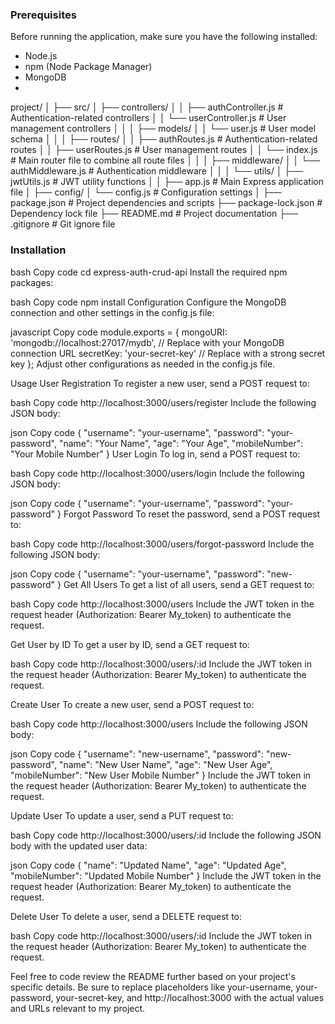 ### Prerequisites

Before running the application, make sure you have the following installed:
- Node.js
- npm (Node Package Manager)
- MongoDB
- 
project/
│
├── src/
│   ├── controllers/
│   │   ├── authController.js    # Authentication-related controllers
│   │   └── userController.js    # User management controllers
│   │
│   ├── models/
│   │   └── user.js              # User model schema
│   │
│   ├── routes/
│   │   ├── authRoutes.js        # Authentication-related routes
│   │   ├── userRoutes.js        # User management routes
│   │   └── index.js             # Main router file to combine all route files
│   │
│   ├── middleware/
│   │   └── authMiddleware.js    # Authentication middleware
│   │
│   └── utils/
│       ├── jwtUtils.js          # JWT utility functions
│ 
│
├── app.js                       # Main Express application file
│
├── config/
│   └── config.js                # Configuration settings
│
├── package.json                 # Project dependencies and scripts
├── package-lock.json            # Dependency lock file
├── README.md                    # Project documentation
├── .gitignore                   # Git ignore file


### Installation

bash
Copy code
cd express-auth-crud-api
Install the required npm packages:

bash
Copy code
npm install
Configuration
Configure the MongoDB connection and other settings in the config.js file:

javascript
Copy code
module.exports = {
  mongoURI: 'mongodb://localhost:27017/mydb', // Replace with your MongoDB connection URL
  secretKey: 'your-secret-key' // Replace with a strong secret key
};
Adjust other configurations as needed in the config.js file.

Usage
User Registration
To register a new user, send a POST request to:

bash
Copy code
http://localhost:3000/users/register
Include the following JSON body:

json
Copy code
{
  "username": "your-username",
  "password": "your-password",
  "name": "Your Name",
  "age": "Your Age",
  "mobileNumber": "Your Mobile Number"
}
User Login
To log in, send a POST request to:

bash
Copy code
http://localhost:3000/users/login
Include the following JSON body:

json
Copy code
{
  "username": "your-username",
  "password": "your-password"
}
Forgot Password
To reset the password, send a POST request to:

bash
Copy code
http://localhost:3000/users/forgot-password
Include the following JSON body:

json
Copy code
{
  "username": "your-username",
  "password": "new-password"
}
Get All Users
To get a list of all users, send a GET request to:

bash
Copy code
http://localhost:3000/users
Include the JWT token in the request header (Authorization: Bearer My_token) to authenticate the request.

Get User by ID
To get a user by ID, send a GET request to:

bash
Copy code
http://localhost:3000/users/:id
Include the JWT token in the request header (Authorization: Bearer My_token) to authenticate the request.

Create User
To create a new user, send a POST request to:

bash
Copy code
http://localhost:3000/users
Include the following JSON body:

json
Copy code
{
  "username": "new-username",
  "password": "new-password",
  "name": "New User Name",
  "age": "New User Age",
  "mobileNumber": "New User Mobile Number"
}
Include the JWT token in the request header (Authorization: Bearer My_token) to authenticate the request.

Update User
To update a user, send a PUT request to:

bash
Copy code
http://localhost:3000/users/:id
Include the following JSON body with the updated user data:

json
Copy code
{
  "name": "Updated Name",
  "age": "Updated Age",
  "mobileNumber": "Updated Mobile Number"
}
Include the JWT token in the request header (Authorization: Bearer My_token) to authenticate the request.

Delete User
To delete a user, send a DELETE request to:

bash
Copy code
http://localhost:3000/users/:id
Include the JWT token in the request header (Authorization: Bearer My_token) to authenticate the request.


Feel free to code review the README further based on your project's specific details. Be sure to replace placeholders like your-username, your-password, your-secret-key, and http://localhost:3000 with the actual values and URLs relevant to my project.
